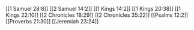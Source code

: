 [[1 Samuel 28:8]]
[[2 Samuel 14:2]]
[[1 Kings 14:2]]
[[1 Kings 20:38]]
[[1 Kings 22:10]]
[[2 Chronicles 18:29]]
[[2 Chronicles 35:22]]
[[Psalms 12:2]]
[[Proverbs 21:30]]
[[Jeremiah 23:24]]

